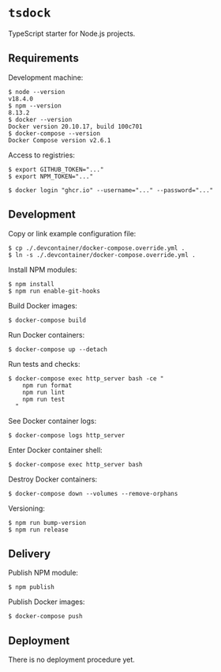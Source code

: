# `tsdock`

TypeScript starter for Node.js projects.

## Requirements

Development machine:

```shell
$ node --version
v18.4.0
$ npm --version
8.13.2
$ docker --version
Docker version 20.10.17, build 100c701
$ docker-compose --version
Docker Compose version v2.6.1
```

Access to registries:

```shell
$ export GITHUB_TOKEN="..."
$ export NPM_TOKEN="..."

$ docker login "ghcr.io" --username="..." --password="..."
```

## Development

Copy or link example configuration file:

```shell
$ cp ./.devcontainer/docker-compose.override.yml .
$ ln -s ./.devcontainer/docker-compose.override.yml .
```

Install NPM modules:

```shell
$ npm install
$ npm run enable-git-hooks
```

Build Docker images:

```shell
$ docker-compose build
```

Run Docker containers:

```shell
$ docker-compose up --detach
```

Run tests and checks:

```shell
$ docker-compose exec http_server bash -ce "
    npm run format
    npm run lint
    npm run test
  "
```

See Docker container logs:

```shell
$ docker-compose logs http_server
```

Enter Docker container shell:

```shell
$ docker-compose exec http_server bash
```

Destroy Docker containers:

```shell
$ docker-compose down --volumes --remove-orphans
```

Versioning:

```shell
$ npm run bump-version
$ npm run release
```

## Delivery

Publish NPM module:

```shell
$ npm publish
```

Publish Docker images:

```shell
$ docker-compose push
```

## Deployment

There is no deployment procedure yet.
